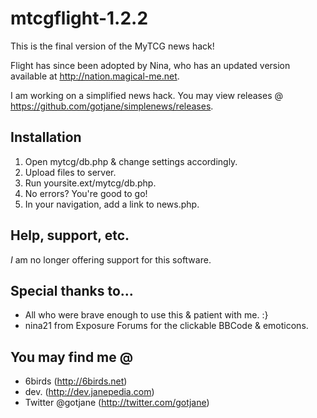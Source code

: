 mtcgflight-1.2.2
================

This is the final version of the MyTCG news hack!

Flight has since been adopted by Nina, who has an updated version available at http://nation.magical-me.net.

I am working on a simplified news hack. You may view releases @ https://github.com/gotjane/simplenews/releases.

## Installation
 1. Open mytcg/db.php & change settings accordingly.
 2. Upload files to server.
 3. Run yoursite.ext/mytcg/db.php.
 4. No errors? You're good to go!
 5. In your navigation, add a link to news.php.

## Help, support, etc.
*I* am no longer offering support for this software.

## Special thanks to...
 - All who were brave enough to use this & patient with me. :}
 - nina21 from Exposure Forums for the clickable BBCode & emoticons.

## You may find me @
  - 6birds (http://6birds.net)
  - dev. (http://dev.janepedia.com)
  - Twitter @gotjane (http://twitter.com/gotjane)
